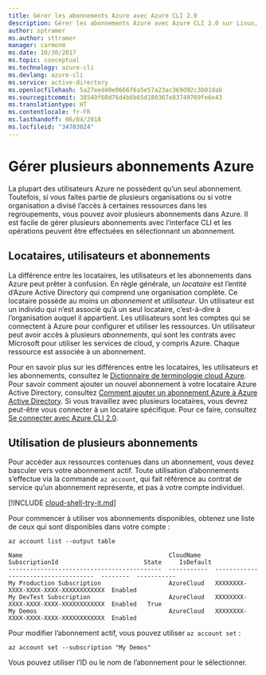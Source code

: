 ```yaml
---
title: Gérer les abonnements Azure avec Azure CLI 2.0
description: Gérer les abonnements Azure avec Azure CLI 2.0 sur Linux, Mac ou Windows.
author: sptramer
ms.author: sttramer
manager: carmonm
ms.date: 10/30/2017
ms.topic: conceptual
ms.technology: azure-cli
ms.devlang: azure-cli
ms.service: active-directory
ms.openlocfilehash: 5a27eed40e0666f6a5e57a23ac369d92c3b01dab
ms.sourcegitcommit: 38549f60d76d4b6b65d180367e83749769fe6e43
ms.translationtype: HT
ms.contentlocale: fr-FR
ms.lasthandoff: 06/04/2018
ms.locfileid: "34703024"
---
```

# <a name="manage-multiple-azure-subscriptions"></a>Gérer plusieurs abonnements Azure

La plupart des utilisateurs Azure ne possèdent qu’un seul abonnement. Toutefois, si vous faites partie de plusieurs organisations ou si votre organisation a divisé l’accès à certaines ressources dans les regroupements, vous pouvez avoir plusieurs abonnements dans Azure. Il est facile de gérer plusieurs abonnements avec l’interface CLI et les opérations peuvent être effectuées en sélectionnant un abonnement.

## <a name="tenants-users-and-subscriptions"></a>Locataires, utilisateurs et abonnements

La différence entre les locataires, les utilisateurs et les abonnements dans Azure peut prêter à confusion. En règle générale, un _locataire_ est l’entité d’Azure Active Directory qui comprend une organisation complète. Ce locataire possède au moins un _abonnement_ et _utilisateur_. Un utilisateur est un individu qui n’est associé qu’à un seul locataire, c’est-à-dire à l’organisation auquel il appartient. Les utilisateurs sont les comptes qui se connectent à Azure pour configurer et utiliser les ressources. Un utilisateur peut avoir accès à plusieurs _abonnements_, qui sont les contrats avec Microsoft pour utiliser les services de cloud, y compris Azure. Chaque ressource est associée à un abonnement.

Pour en savoir plus sur les différences entre les locataires, les utilisateurs et les abonnements, consultez le [Dictionnaire de terminologie cloud Azure](/azure/azure-glossary-cloud-terminology).
Pour savoir comment ajouter un nouvel abonnement à votre locataire Azure Active Directory, consultez [Comment ajouter un abonnement Azure à Azure Active Directory](/azure/active-directory/active-directory-how-subscriptions-associated-directory).
Si vous travaillez avec plusieurs locataires, vous devrez peut-être vous connecter à un locataire spécifique. Pour ce faire, consultez [Se connecter avec Azure CLI 2.0](/cli/azure/authenticate-azure-cli).

## <a name="working-with-multiple-subscriptions"></a>Utilisation de plusieurs abonnements

Pour accéder aux ressources contenues dans un abonnement, vous devez basculer vers votre abonnement actif. Toute utilisation d’abonnements s’effectue via la commande `az account`, qui fait référence au contrat de service qu’un abonnement représente, et pas à votre compte individuel.

[!INCLUDE [cloud-shell-try-it.md](includes/cloud-shell-try-it.md)]

Pour commencer à utiliser vos abonnements disponibles, obtenez une liste de ceux qui sont disponibles dans votre compte :

```azurecli-interactive
az account list --output table
```

```Output
Name                                         CloudName    SubscriptionId                        State     IsDefault
-------------------------------------------  -----------  ------------------------------------  --------  -----------
My Production Subscription                   AzureCloud   XXXXXXXX-XXXX-XXXX-XXXX-XXXXXXXXXXXX  Enabled
My DevTest Subscription                      AzureCloud   XXXXXXXX-XXXX-XXXX-XXXX-XXXXXXXXXXXX  Enabled   True
My Demos                                     AzureCloud   XXXXXXXX-XXXX-XXXX-XXXX-XXXXXXXXXXXX  Enabled
```

Pour modifier l’abonnement actif, vous pouvez utiliser `az account set` :

```azurecli-interactive
az account set --subscription "My Demos"
```

Vous pouvez utiliser l’ID ou le nom de l’abonnement pour le sélectionner.
